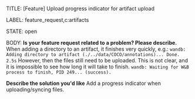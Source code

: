 TITLE:
[Feature] Upload progress indicator for artifact upload

LABEL:
feature_request,c:artifacts

STATE:
open

BODY:
**Is your feature request related to a problem? Please describe.**
When adding a directory to an artifact, it finishes very quickly, e.g.:
`wandb: Adding directory to artifact (./../data/COCO/annotations)... Done. 2.5s`
However, then the files still need to be uploaded. This is not clear, and it is impossible to see how long it will take to finish.
`wandb: Waiting for W&B process to finish, PID 249... (success).`

**Describe the solution you'd like**
Add a progress indicator when uploading/syncing files.

